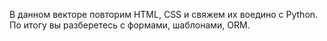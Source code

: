 В данном векторе повторим HTML, CSS и свяжем их воедино с Python. По итогу вы разберетесь с формами, шаблонами, ORM.
